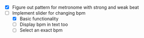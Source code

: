 - [x] Figure out pattern for metronome with strong and weak beat
- [ ] Implement slider for changing bpm
    - [x] Basic functionality
    - [ ] Display bpm in text too
    - [ ] Select an exact bpm